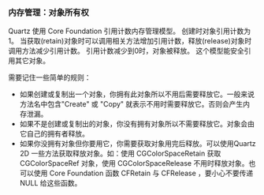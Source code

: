 ### 内存管理：对象所有权
Quartz 使用 Core Foundation 引用计数内存管理模型。
创建时对象引用计数为1。
当获取(retain)对象时可以调用相关方法增加引用计数，释放(release)对象时调用方法减少引用计数。
引用计数减少到0时，对象被释放。
这个模型能安全引用其它对象。

需要记住一些简单的规则：
* 如果创建或复制出一个对象，你拥有此对象所以不用后需要释放它。一般来说方法名中包含"Create" 或 "Copy" 就表示不用时需要释放它。否则会产生内存泄漏。
* 如果不是创建或复制出的对象，你没有拥有对象所以不需要释放它。对象会由它自己的拥有者释放。
* 如果你没拥有对象但你要用它，你需要获取对象用完后释放。可以使用Quartz 2D 一些方法获取释放对象。如：使用 CGColorSpaceRetain 获取 CGColorSpaceRef 对象，使用 CGColorSpaceRelease 不用时释放对象。也可以使用 Core Foundation 函数 CFRetain 与 CFRelease ，要小心不要传递 NULL 给这些函数。
